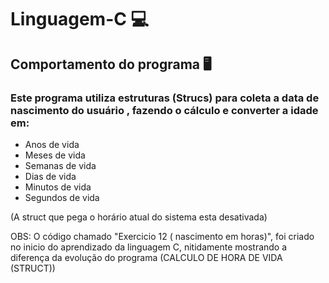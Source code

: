# Linguagem-C 💻
## Comportamento do programa 🖥


### Este programa utiliza estruturas (Strucs) para coleta a data de nascimento do usuário , fazendo o cálculo e converter a idade em:
* Anos de vida
* Meses de vida
* Semanas de vida
* Dias de vida
* Minutos de vida
* Segundos de vida


(A struct que pega o horário atual do sistema esta desativada)


OBS: O código chamado  "Exercicio 12 ( nascimento em horas)", foi criado no inicio do aprendizado da linguagem C, nitidamente mostrando a diferença da evolução do programa (CALCULO DE HORA DE VIDA (STRUCT))
